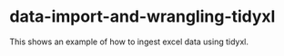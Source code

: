 # data-import-and-wrangling-tidyxl

This shows an example of how to ingest excel data using tidyxl. 
